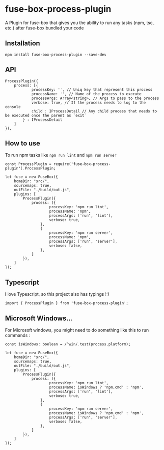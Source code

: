# fuse-box-process-plugin
A Plugin for fuse-box that gives you the ability to 
 run any tasks (npm, tsc, etc.) after fuse-box bundled your code

## Installation
```
npm install fuse-box-process-plugin --save-dev
```

## API
```
ProcessPlugin({
    process: [{
            processKey: '', // Uniq key that represent this process
            processName: '', // Name of the process to execute
            processArgs: Array<string>, // Args to pass to the process
            verbose: true, // If the process needs to log to the console
            child : IProcessDetail // Any child process that needs to be executed once the parent as `exit`
        } : IProcessDetail
    ]
}),
```

## How to use 
To run npm tasks like `npm run lint` and `npm run server`

```
const ProcessPlugin = require('fuse-box-process-plugin').ProcessPlugin;

let fuse = new FuseBox({
    homeDir: "src/",
    sourcemaps: true,
    outFile: "./build/out.js",
    plugins: [
        ProcessPlugin({
            process: [{
                    processKey: 'npm run lint',
                    processName: 'npm',
                    processArgs: ['run', 'lint'],
                    verbose: true,
                },
                {
                    processKey: 'npm run server',
                    processName: 'npm',
                    processArgs: ['run', 'server'],
                    verbose: false,
                },
            ]
        }),
    ]
});
```

## Typescript
I love Typescript, so this project also has typings !:)
```
import { ProcessPlugin } from 'fuse-box-process-plugin';
```

## Microsoft Windows...
For Microsoft windows, you might need to do something like this to run commands : 

```
const isWindows: boolean = /^win/.test(process.platform);

let fuse = new FuseBox({
    homeDir: "src/",
    sourcemaps: true,
    outFile: "./build/out.js",
    plugins: [
        ProcessPlugin({
            process: [{
                    processKey: 'npm run lint',
                    processName: isWindows ? 'npm.cmd' : 'npm',
                    processArgs: ['run', 'lint'],
                    verbose: true,
                },
                {
                    processKey: 'npm run server',
                    processName: isWindows ? 'npm.cmd' : 'npm',
                    processArgs: ['run', 'server'],
                    verbose: false,
                },
            ]
        }),
    ]
});
```